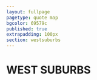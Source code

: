 ```yaml
---
layout: fullpage
pagetype: quote map
bgcolor: 69579c
published: true
extrapadding: 100px
section: westsuburbs
---
```


<div class="mapstage"></div>

# WEST SUBURBS
